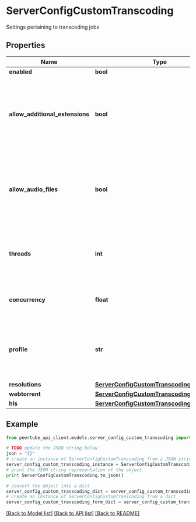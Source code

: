 # ServerConfigCustomTranscoding

Settings pertaining to transcoding jobs

## Properties
Name | Type | Description | Notes
------------ | ------------- | ------------- | -------------
**enabled** | **bool** |  | [optional] 
**allow_additional_extensions** | **bool** | Allow your users to upload .mkv, .mov, .avi, .wmv, .flv, .f4v, .3g2, .3gp, .mts, m2ts, .mxf, .nut videos | [optional] 
**allow_audio_files** | **bool** | If a user uploads an audio file, PeerTube will create a video by merging the preview file and the audio file | [optional] 
**threads** | **int** | Amount of threads used by ffmpeg for 1 transcoding job | [optional] 
**concurrency** | **float** | Amount of transcoding jobs to execute in parallel | [optional] 
**profile** | **str** | New profiles can be added by plugins ; available in core PeerTube: &#39;default&#39;.  | [optional] 
**resolutions** | [**ServerConfigCustomTranscodingResolutions**](ServerConfigCustomTranscodingResolutions.md) |  | [optional] 
**webtorrent** | [**ServerConfigCustomTranscodingWebtorrent**](ServerConfigCustomTranscodingWebtorrent.md) |  | [optional] 
**hls** | [**ServerConfigCustomTranscodingHls**](ServerConfigCustomTranscodingHls.md) |  | [optional] 

## Example

```python
from peertube_api_client.models.server_config_custom_transcoding import ServerConfigCustomTranscoding

# TODO update the JSON string below
json = "{}"
# create an instance of ServerConfigCustomTranscoding from a JSON string
server_config_custom_transcoding_instance = ServerConfigCustomTranscoding.from_json(json)
# print the JSON string representation of the object
print ServerConfigCustomTranscoding.to_json()

# convert the object into a dict
server_config_custom_transcoding_dict = server_config_custom_transcoding_instance.to_dict()
# create an instance of ServerConfigCustomTranscoding from a dict
server_config_custom_transcoding_form_dict = server_config_custom_transcoding.from_dict(server_config_custom_transcoding_dict)
```
[[Back to Model list]](../README.md#documentation-for-models) [[Back to API list]](../README.md#documentation-for-api-endpoints) [[Back to README]](../README.md)


